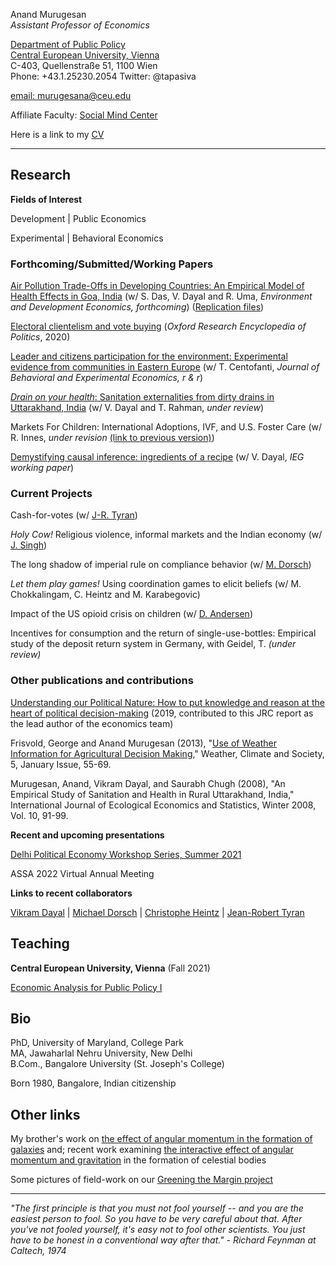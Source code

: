 <!-- Global site tag (gtag.js) - Google Analytics -->
<script async src="https://www.googletagmanager.com/gtag/js?id=UA-162382665-1"></script>
<script>
  window.dataLayer = window.dataLayer || [];
  function gtag(){dataLayer.push(arguments);}
  gtag('js', new Date());

  gtag('config', 'UA-162382665-1');
</script>

Anand Murugesan   
*Assistant Professor of Economics*

[Department of Public Policy](https://people.ceu.edu/anand_murugesan)<br/>
[Central European University, Vienna](https://www.ceu.edu/vienna)<br/>
C-403, Quellenstraße 51, 1100 Wien <br/>
Phone: +43.1.25230.2054
Twitter: @tapasiva


[email: murugesana@ceu.edu](murugesana@ceu.edu)

Affiliate Faculty: [Social Mind Center](https://socialmind.ceu.edu/affiliates)

Here is a link to my [CV](https://www.dropbox.com/s/t2p7hos9ii79tfo/CV_AMurugesan_latest.pdf?dl=0)

---

## Research 

**Fields of Interest**

Development  | Public Economics

Experimental | Behavioral Economics 

### Forthcoming/Submitted/Working Papers 
[Air Pollution Trade-Offs in Developing Countries: An Empirical Model of Health Effects in Goa, India](https://www.doi.org/10.1017/S1355770X21000152) (w/ S. Das, V. Dayal and R. Uma, *Environment and Development Economics, forthcoming*)
([Replication files](https://www.dropbox.com/sh/nbfek922paco3vl/AACi31LUrwKxoVm4ugDoyTR5a?dl=0))

[Electoral clientelism and vote buying](https://oxfordre.com/politics/view/10.1093/acrefore/9780190228637.001.0001/acrefore-9780190228637-e-1334)  (*Oxford Research Encyclopedia of Politics*, 2020)

[Leader and citizens participation for the environment: Experimental evidence from communities in Eastern Europe](https://www.dropbox.com/s/p79trnxo0rhwz6l/LeaderParticipationEnvironment_JBEE_May2021.pdf?dl=0) (w/ T. Centofanti, *Journal of Behavioral and Experimental Economics, r & r*)

[*Drain on your health*: Sanitation externalities from dirty drains in Uttarakhand, India](https://www.dropbox.com/s/ar125scq5r223zx/DrainHealth_SanExt_India_Jun2020.pdf?dl=0) (w/ V. Dayal and T. Rahman, *under review*)

Markets For Children: International Adoptions, IVF, and U.S. Foster Care (w/ R. Innes, *under revision* [(link to previous version)](https://robinnes.weebly.com/uploads/2/9/4/1/29410831/adoptiondraft3_17_16.pdf))

[Demystifying causal inference: ingredients of a recipe](https://www.dropbox.com/s/13fxlc6asavwdaf/demystifycausalinference_ieg_wp393.pdf?dl=0) (w/ V. Dayal, *IEG working paper*)

### Current Projects

Cash-for-votes (w/ [J-R. Tyran](https://homepage.univie.ac.at/jean-robert.tyran/index.html))

*Holy Cow!* Religious violence, informal markets and the Indian economy (w/ [J. Singh](https://www.ashoka.edu.in/page/eco-phdstudents-150))

The long shadow of imperial rule on compliance behavior (w/ [M. Dorsch](https://sites.google.com/view/dorsch/home))

*Let them play games!* Using coordination games to elicit beliefs (w/ M. Chokkalingam, C. Heintz and M. Karabegovic)

Impact of the US opioid crisis on children (w/ [D. Andersen](http://danacandersen.weebly.com/))

Incentives for consumption and the return of single-use-bottles: Empirical study of the deposit return system in Germany, with Geidel, T. *(under review)*

### Other publications and contributions

[Understanding our Political Nature: How to put knowledge and reason at the heart of political decision-making](https://www.dropbox.com/s/mfnlj9fru34czms/Understanding-our-political-nature_JRCReport_2019.pdf?dl=0) (2019, contributed to this JRC report as the lead author of the economics team)

Frisvold, George and Anand Murugesan (2013), "[Use of Weather Information for Agricultural Decision Making](https://doi.org/10.1175/WCAS-D-12-00022.1)," Weather, Climate and Society, 5, January Issue, 55-69.

Murugesan, Anand, Vikram Dayal, and Saurabh Chugh (2008), "An Empirical Study of Sanitation and Health in Rural Uttarakhand, India," International Journal of Ecological Economics and Statistics, Winter 2008, Vol. 10, 91-99.

**Recent and upcoming presentations** 

[Delhi Political Economy Workshop Series, Summer 2021](https://sites.google.com/view/delhipoliticaleconomyworkshop/home?authuser=0)

ASSA 2022 Virtual Annual Meeting


**Links to recent collaborators**

[Vikram Dayal](http://iegindia.org/staffmembers/faculty/detail/3551/3) | [Michael Dorsch](https://sites.google.com/view/dorsch/home) | [Christophe Heintz](https://people.ceu.edu/christophe_heintz) | [Jean-Robert Tyran](https://homepage.univie.ac.at/jean-robert.tyran/index.html) 



## Teaching

**Central European University, Vienna** (Fall 2021)

[Economic Analysis for Public Policy I](https://courses.ceu.edu/courses/2021-2022/economic-analysis-public-policy) 

<!---[Impact Evaluation: Policy Applications with R](https://courses.ceu.edu/courses/2021-2022/impact-evaluation-policy-applications-r)--->


## Bio

PhD, University of Maryland, College Park<br/>
MA, Jawaharlal Nehru University, New Delhi<br/>
B.Com., Bangalore University (St. Joseph's College)<br/>

Born 1980, Bangalore, Indian citizenship

## Other links

My brother's work on [the effect of angular momentum in the formation of galaxies](https://academic.oup.com/mnras/article/483/2/2398/5222687) and; recent work examining [the interactive effect of angular momentum and gravitation](https://arxiv.org/pdf/2006.08103.pdf) in the formation of celestial bodies <br/>

Some pictures of field-work on our [Greening the Margin project](https://tizianacentofanti.wixsite.com/personalwebsite/gallery)

---
*"The first principle is that you must not fool yourself -- and you are the easiest person to fool. So you have to be very careful about that. After you've not fooled yourself, it's easy not to fool other scientists. You just have to be honest in a conventional way after that." - Richard Feynman at Caltech, 1974*



